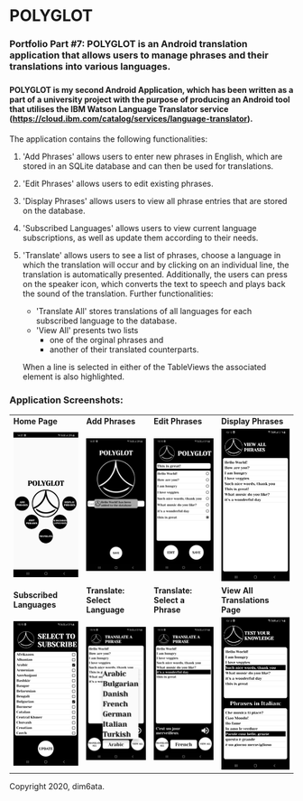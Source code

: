 # POLYGLOT

### Portfolio Part #7: POLYGLOT is an Android translation application that allows users to manage phrases and their translations into various languages. 
###

#### POLYGLOT is my second Android Application, which has been written as a part of a university project with the purpose of producing an Android tool that utilises the IBM Watson Language Translator service (https://cloud.ibm.com/catalog/services/language-translator). 

The application contains the following functionalities: 
1. 'Add Phrases' allows users to enter new phrases in English, which are stored in an SQLite database and can then be used for translations. 
2. 'Edit Phrases' allows users to edit existing phrases.
3. 'Display Phrases' allows users to view all phrase entries that are stored on the database. 
4. 'Subscribed Languages' allows users to view current language subscriptions, as well as update them according to their needs.
5. 'Translate' allows users to see a list of phrases, choose a language in which the translation will occur and by clicking on an individual line, the translation is automatically presented. Additionally, the users can press on the speaker icon, which converts the text to speech and plays back the sound of the translation. Further functionalities:
    * 'Translate All' stores translations of all languages for each subscribed language to the database. 
    * 'View All' presents two lists 
      - one of the orginal phrases and 
      - another of their translated counterparts. 
    
    When a line is selected in either of the TableViews the associated element is also highlighted. 


### Application Screenshots: 

<table>

<tr>
<td>
<b>Home Page</b>
</td>
<td>
<b>Add Phrases</b>
</td>
<td>
<b>Edit Phrases</b>
</td>
<td>
<b>Display Phrases</b>
</td>

</tr>


<tr>
<td>
<img src="https://github.com/dim6ata/POLYGLOT/blob/master/app/src/main/res/drawable/a_1_home.jpg" />
</td>
<td>
<img src="https://github.com/dim6ata/POLYGLOT/blob/master/app/src/main/res/drawable/a_2_add_phrase.jpg"  />
</td>
<td>
<img src="https://github.com/dim6ata/POLYGLOT/blob/master/app/src/main/res/drawable/a_3_edit_phrase.jpg"  />
</td>
<td>
<img src="https://github.com/dim6ata/POLYGLOT/blob/master/app/src/main/res/drawable/a_4_view_all_phrases.jpg" />
</td>

</tr>

<tr>
<td>
<b>Subscribed Languages</b>
</td>
<td>
<b>Translate: Select Language</b>
</td>
<td>
<b>Translate: Select a Phrase</b>
</td>
<td>
<b>View All Translations Page</b>
</td>

</tr>


<tr>
<td>
<img src="https://github.com/dim6ata/POLYGLOT/blob/master/app/src/main/res/drawable/a_5_subscribe.jpg" />
</td>
<td>
<img src="https://github.com/dim6ata/POLYGLOT/blob/master/app/src/main/res/drawable/a_6_translate_popup.jpg"  />
</td>
<td>
<img src="https://github.com/dim6ata/POLYGLOT/blob/master/app/src/main/res/drawable/a_7_translate_selected.jpg"  />
</td>
<td>
<img src="https://github.com/dim6ata/POLYGLOT/blob/master/app/src/main/res/drawable/a_8_translate_all_view.jpg" />
</td>

</tr>

</table>



Copyright 2020, dim6ata.
